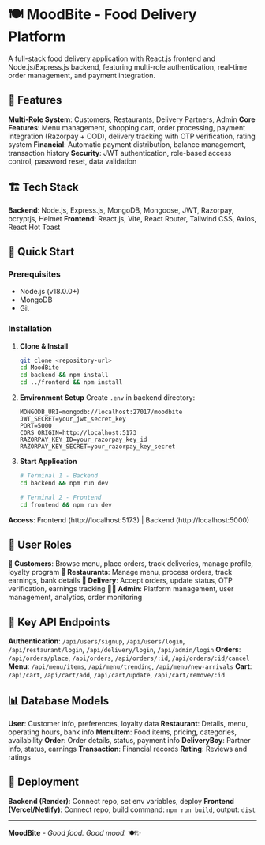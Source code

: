 # 🍽️ MoodBite - Food Delivery Platform

A full-stack food delivery application with React.js frontend and Node.js/Express.js backend, featuring multi-role authentication, real-time order management, and payment integration.

## 🌟 Features

**Multi-Role System**: Customers, Restaurants, Delivery Partners, Admin
**Core Features**: Menu management, shopping cart, order processing, payment integration (Razorpay + COD), delivery tracking with OTP verification, rating system
**Financial**: Automatic payment distribution, balance management, transaction history
**Security**: JWT authentication, role-based access control, password reset, data validation

## 🏗️ Tech Stack

**Backend**: Node.js, Express.js, MongoDB, Mongoose, JWT, Razorpay, bcryptjs, Helmet
**Frontend**: React.js, Vite, React Router, Tailwind CSS, Axios, React Hot Toast

## 🚀 Quick Start

### Prerequisites
- Node.js (v18.0.0+)
- MongoDB
- Git

### Installation

1. **Clone & Install**
   ```bash
   git clone <repository-url>
   cd MoodBite
   cd backend && npm install
   cd ../frontend && npm install
   ```

2. **Environment Setup**
   Create `.env` in backend directory:
   ```env
   MONGODB_URI=mongodb://localhost:27017/moodbite
   JWT_SECRET=your_jwt_secret_key
   PORT=5000
   CORS_ORIGIN=http://localhost:5173
   RAZORPAY_KEY_ID=your_razorpay_key_id
   RAZORPAY_KEY_SECRET=your_razorpay_key_secret
   ```

3. **Start Application**
   ```bash
   # Terminal 1 - Backend
   cd backend && npm run dev
   
   # Terminal 2 - Frontend  
   cd frontend && npm run dev
   ```

**Access**: Frontend (http://localhost:5173) | Backend (http://localhost:5000)

## 📱 User Roles

**👤 Customers**: Browse menu, place orders, track deliveries, manage profile, loyalty program
**🏪 Restaurants**: Manage menu, process orders, track earnings, bank details
**🚚 Delivery**: Accept orders, update status, OTP verification, earnings tracking
**👨‍💼 Admin**: Platform management, user management, analytics, order monitoring

## 🔧 Key API Endpoints

**Authentication**: `/api/users/signup`, `/api/users/login`, `/api/restaurant/login`, `/api/delivery/login`, `/api/admin/login`
**Orders**: `/api/orders/place`, `/api/orders`, `/api/orders/:id`, `/api/orders/:id/cancel`
**Menu**: `/api/menu/items`, `/api/menu/trending`, `/api/menu/new-arrivals`
**Cart**: `/api/cart`, `/api/cart/add`, `/api/cart/update`, `/api/cart/remove/:id`

## 📊 Database Models

**User**: Customer info, preferences, loyalty data
**Restaurant**: Details, menu, operating hours, bank info
**MenuItem**: Food items, pricing, categories, availability
**Order**: Order details, status, payment info
**DeliveryBoy**: Partner info, status, earnings
**Transaction**: Financial records
**Rating**: Reviews and ratings

## 🚀 Deployment

**Backend (Render)**: Connect repo, set env variables, deploy
**Frontend (Vercel/Netlify)**: Connect repo, build command: `npm run build`, output: `dist`

------------------------------------------------------------------------------------------------------

**MoodBite** - *Good food. Good mood.* 🍽️✨
